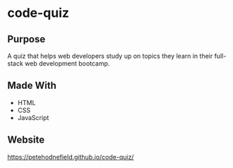 # code-quiz

## Purpose

A quiz that helps web developers study up on topics they learn in their full-stack web development bootcamp.

## Made With

- HTML
- CSS
- JavaScript

## Website

https://petehodnefield.github.io/code-quiz/
